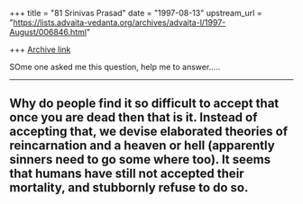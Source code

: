 +++
title = "81 Srinivas Prasad"
date = "1997-08-13"
upstream_url = "https://lists.advaita-vedanta.org/archives/advaita-l/1997-August/006846.html"

+++
[Archive link](https://lists.advaita-vedanta.org/archives/advaita-l/1997-August/006846.html)

  SOme one asked me this question, help me to answer.....

-----------------------------------------------------------------------

 Why do people find it so difficult to accept that once you are dead then
that is it. Instead of accepting that, we devise elaborated theories of
reincarnation and a heaven or hell (apparently sinners need to go some
where too). It seems that humans have still not accepted their
mortality, and stubbornly refuse to do so.
----------------------------------------------------------------------

